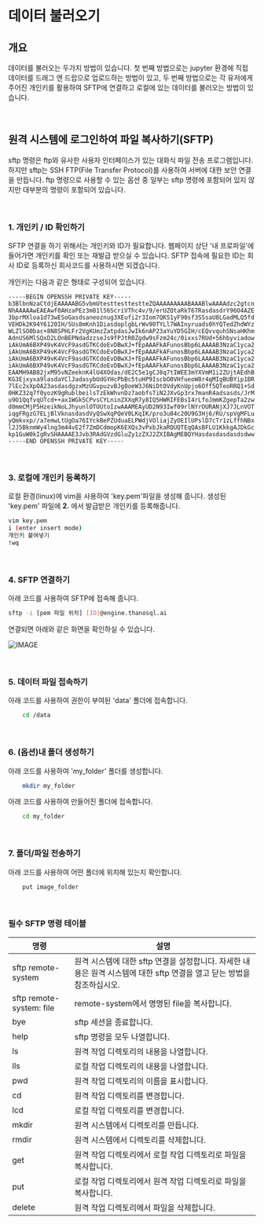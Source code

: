 # __데이터 불러오기__ 

## __개요__

데이터를 불러오는 두가지 방법이 있습니다. 첫 번째 방법으로는 jupyter 환경에 직접 데이터를 드래그 앤 드랍으로 업로드하는 방법이 있고, 두 번째 방법으로는 각 유저에게 주어진 개인키를 활용하여 SFTP에 연결하고 로컬에 있는 데이터를 불러오는 방법이 있습니다. 

<br>

## __원격 시스템에 로그인하여 파일 복사하기(SFTP)__
sftp 명령은 ftp와 유사한 사용자 인터페이스가 있는 대화식 파일 전송 프로그램입니다. 하지만 sftp는 SSH FTP(File Transfer Protocol)를 사용하여 서버에 대한 보안 연결을 만듭니다. ftp 명령으로 사용할 수 있는 옵션 중 일부는 sftp 명령에 포함되어 있지 않지만 대부분의 명령이 포함되어 있습니다.

<br>

### __1. 개인키 / ID 확인하기__
SFTP 연결을 하기 위해서는 개인키와 ID가 필요합니다. 웹페이지 상단 '내 프로파일'에 들어가면 개인키를 확인 또는 재발급 받으실 수 있습니다. SFTP 접속에 필요한 ID는 회사 ID로 등록하신 회사코드를 사용하시면 되겠습니다.

개인키는 다음과 같은 형태로 구성되어 있습니다.
```pem
-----BEGIN OPENSSH PRIVATE KEY-----
b3BlbnNzaCtdjEAAAAABG5vbmUtesttesttestteZQAAAAAAAAABAAABlwAAAAdzc2gtcn
NhAAAAAwEAEAwf0AHzaPEz3m81l56ScriVThc4v/9/erUZQtaRkT6TRasdasdrY96O4AZE
3bprMXloa1d73wESoGasdsaneoznug3XEufi2r3Iom7QKS1yF90sf3SSsaU8LGadMLQ5fd
VEHDk2K94Y6120IH/SUs8mKnh1DiasdoplgbLrWv90TYLl7WAInyruads0hYQTedZhdWYz
WLZlSO0bac+8N8SPHLFr2VgKUmzZatpdasJwIk6nAP23aYuYD5GIH/cEQvvquhSNsaHKhm
AdnUS6MlSQxD2LOnBEPNdadzzseJs9fPJtR0Zgdw9sFzm24c/0ixxs7RUd+56hbyviadow
iAkUmA6BXP49vK4VcF9asdGTKCdoEvDBwXJ+fEpAAAFkAFunosBbp6LAAAAB3NzaC1yca2
iAkUmA6BXP49vK4VcF9asdGTKCdoEvDBwXJ+fEpAAAFkAFunosBbp6LAAAAB3NzaC1yca2
iAkUmA6BXP49vK4VcF9asdGTKCdoEvDBwXJ+fEpAAAFkAFunosBbp6LAAAAB3NzaC1yca2
iAkUmA6BXP49vK4VcF9asdGTKCdoEvDBwXJ+fEpAAAFkAFunosBbp6LAAAAB3NzaC1yca2
EAAMH9AB82jxM95vNZeeknK4lU4XOdas/dE2C5e1gCJ8q7tIWEE3mYXVmM1i2ZUjtAEdhB
KG3Ejxyxa9lasdaYClJadasybUdGYHcPbBc5tuHP9IscbO0VHfueoW8r4qMIgBUBYip1BR
7lEc2xXpOA23asdasdgzxMzUGvpuzvBJg0oeW3J6NiDtOVdyKnUpjo6Off5QTeoRRQ1+Sd
0HKZ32q7f0yozK9gRublbeilsTzEkWhvnDz7aobfsTiN2JXvGp3rx7manR4adsasds/JrM
u9O1QqfvqUTcd++ax1WGk5CPvsCYLninZXXqR7y8IQ5HWRIFEBsI4rLfoJmmKZgepTa2zw
d0mmCMjP5HzeikNoLJhyunlOTUUtoIzwAAAMEAyUD2N93Iwf09rlNYrOURANjXJ7JLnVOT
iqgFRgzG7ELjBlVknasdasdVyQSwXqPQeV0LKqIK/pro3u84c20U9G3Hj6/RU/spVgMFLu
yQmkvxp//a7emwLtUgOa76IYckBePZUduaELPWdjVOliajZyOEIlUPslD7cTr1zLffhNBx
l2J5BknmWy4lng3m44vE2f7ZmDCdmopK6EXQs3vPxbJkaROUQTEqQAsBFLU1KkkgAJDkGc
kp1GuW0kIgRvSHAAAAE3Jvb3RAdGVzdGluZy1zZXJ2ZXIBAgMEBQYHasdasdasdasdsdww
-----END OPENSSH PRIVATE KEY-----
```

<br>

### __3. 로컬에 개인키 등록하기__
로컬 환경(linux)에 vim을 사용하여 'key.pem'파일을 생성해 줍니다. 생성된 'key.pem' 파일에 __2.__ 에서 발급받은 개인키를 등록해줍니다.

```bash
vim key.pem
i (enter insert mode)
개인키 붙여넣기
!wq 
```

<br>

### __4. SFTP 연결하기__
아래 코드를 사용하여 SFTP에 접속해 줍니다.

```bash
sftp -i [pem 파일 위치] [ID]@engine.thanosql.ai
```

연결되면 아래와 같은 화면을 확인하실 수 있습니다.

![IMAGE](/img/data_upload_img1.png)

<br>

### __5. 데이터 파일 접속하기__
아래 코드를 사용하여 권한이 부여된 'data' 폴더에 접속합니다.

```bash
    cd /data
```

<br>

### __6. (옵션)내 폴더 생성하기__
아래 코드를 사용하여 'my_folder' 폴더를 생성합니다.

```bash
    mkdir my_folder
```

아래 코드를 사용하여 만들어진 폴더에 접속합니다.

```bash
    cd my_folder
```

<br>

### __7. 폴더/파일 전송하기__
아래 코드를 사용하여 어떤 폴더에 위치해 있는지 확인합니다.

```bash
    put image_folder
```

<br>

### __필수 SFTP 명령 테이블__
|명령|설명|
|---|---|
|sftp remote-system|원격 시스템에 대한 sftp 연결을 설정합니다. 자세한 내용은 원격 시스템에 대한 sftp 연결을 열고 닫는 방법을 참조하십시오.|
|sftp remote-system: file|remote-system에서 명명된 file을 복사합니다.|
|bye|sftp 세션을 종료합니다.|
|help|sftp 명령을 모두 나열합니다.|
|ls|원격 작업 디렉토리의 내용을 나열합니다.|
|lls|로컬 작업 디렉토리의 내용을 나열합니다.|
|pwd|원격 작업 디렉토리의 이름을 표시합니다.|
|cd|원격 작업 디렉토리를 변경합니다.|
|lcd|로컬 작업 디렉토리를 변경합니다.|
|mkdir|원격 시스템에서 디렉토리를 만듭니다.|
|rmdir|원격 시스템에서 디렉토리를 삭제합니다.|
|get|원격 작업 디렉토리에서 로컬 작업 디렉토리로 파일을 복사합니다.|
|put|로컬 작업 디렉토리에서 원격 작업 디렉토리로 파일을 복사합니다.|
|delete|원격 작업 디렉토리에서 파일을 삭제합니다.|

<br>